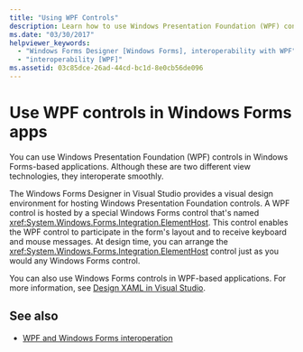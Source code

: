 ```yaml
---
title: "Using WPF Controls"
description: Learn how to use Windows Presentation Foundation (WPF) controls in Windows Forms applications using the Windows Forms Designer in Visual Studio.
ms.date: "03/30/2017"
helpviewer_keywords:
  - "Windows Forms Designer [Windows Forms], interoperability with WPF"
  - "interoperability [WPF]"
ms.assetid: 03c85dce-26ad-44cd-bc1d-8e0cb56de096
---
```

# Use WPF controls in Windows Forms apps

You can use Windows Presentation Foundation (WPF) controls in Windows Forms-based applications. Although these are two different view technologies, they interoperate smoothly.

The Windows Forms Designer in Visual Studio provides a visual design environment for hosting Windows Presentation Foundation controls. A WPF control is hosted by a special Windows Forms control that's named <xref:System.Windows.Forms.Integration.ElementHost>. This control enables the WPF control to participate in the form's layout and to receive keyboard and mouse messages. At design time, you can arrange the <xref:System.Windows.Forms.Integration.ElementHost> control just as you would any Windows Forms control.

You can also use Windows Forms controls in WPF-based applications. For more information, see [Design XAML in Visual Studio](/visualstudio/xaml-tools/designing-xaml-in-visual-studio).

## See also

- [WPF and Windows Forms interoperation](/dotnet/framework/wpf/advanced/wpf-and-windows-forms-interoperation)
